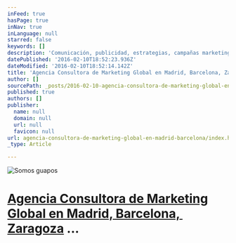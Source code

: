 ```yaml
---
inFeed: true
hasPage: true
inNav: true
inLanguage: null
starred: false
keywords: []
description: 'Comunicación, publicidad, estrategias, campañas marketing, posicionamiento en buscadores, diseño web, marketing hotelero, todo para tu empresa y con un sólo fin: marketing con resultados'
datePublished: '2016-02-10T18:52:23.936Z'
dateModified: '2016-02-10T18:52:14.142Z'
title: 'Agencia Consultora de Marketing Global en Madrid, Barcelona, ​​Zaragoza ...'
author: []
sourcePath: _posts/2016-02-10-agencia-consultora-de-marketing-global-en-madrid-barcelona.md
published: true
authors: []
publisher:
  name: null
  domain: null
  url: null
  favicon: null
url: agencia-consultora-de-marketing-global-en-madrid-barcelona/index.html
_type: Article

---
```

![Somos guapos](https://s3-us-west-2.amazonaws.com/the-grid-img/p/0a31ce448d0d4b42cfe765e531851b39f0b7350d.jpg)

# [Agencia Consultora de Marketing Global en Madrid, Barcelona, ​​Zaragoza][0] ...

[0]: http://www.wikyta.com/ "Agencias de consultoras de marketing"